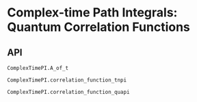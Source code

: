 # Complex-time Path Integrals: Quantum Correlation Functions

## API
```@docs
ComplexTimePI.A_of_t
```

```@docs
ComplexTimePI.correlation_function_tnpi
```

```@docs
ComplexTimePI.correlation_function_quapi
```